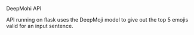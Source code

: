DeepMohi API

API running on flask uses the DeepMoji model to give out the top 5 emojis valid for an input sentence. 
